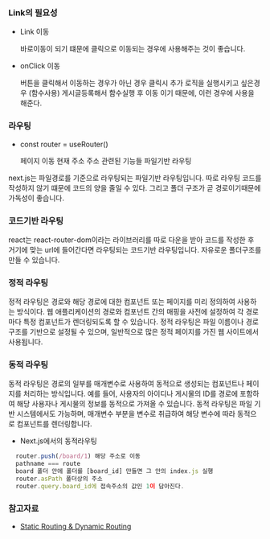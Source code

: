 ### Link의 필요성

- Link 이동

  바로이동이 되기 떄문에 클릭으로 이동되는 경우에 사용해주는 것이 좋습니다.

- onClick 이동

  버튼을 클릭해서 이동하는 경우가 아닌 경우
  클릭시 추가 로직을 실행시키고 싶은경우 (함수사용)
  게시글등록해서 함수실행 후 이동 이기 때문에, 이런 경우에 사용을 해준다.

### 라우팅

- const router = useRouter()

  페이지 이동
  현재 주소
  주소 관련된 기능들
  파일기반 라우팅

next.js는 파일경로를 기준으로 라우팅되는 파일기반 라우팅입니다. 따로 라우팅 코드를 작성하지 않기 떄문에 코드의 양을 줄일 수 있다. 그리고 폴더 구조가 곧 경로이기때문에 가독성이 좋습니다.

### 코드기반 라우팅

react는 react-router-dom이라는 라이브러리를 따로 다운을 받아 코드를 작성한 후
거기에 맞는 url에 들어간다면 라우팅되는 코드기반 라우팅입니다. 자유로운 폴더구조를 만들 수 있습니다.

### 정적 라우팅

정적 라우팅은 경로와 해당 경로에 대한 컴포넌트 또는 페이지를 미리 정의하여 사용하는 방식이다. 웹 애플리케이션의 경로와 컴포넌트 간의 매핑을 사전에 설정하여 각 경로마다 특정 컴포넌트가 렌더링되도록 할 수 있습니다. 정적 라우팅은 파일 이름이나 경로 구조를 기반으로 설정될 수 있으며, 일반적으로 많은 정적 페이지를 가진 웹 사이트에서 사용됩니다.

### 동적 라우팅

동적 라우팅은 경로의 일부를 매개변수로 사용하여 동적으로 생성되는 컴포넌트나 페이지를 처리하는 방식입니다. 예를 들어, 사용자의 아이디나 게시물의 ID를 경로에 포함하여 해당 사용자나 게시물의 정보를 동적으로 가져올 수 있습니다. 동적 라우팅은 파일 기반 시스템에서도 가능하며, 매개변수 부분을 변수로 취급하여 해당 변수에 따라 동적으로 컴포넌트를 렌더링합니다.

- Next.js에서의 동적라우팅

```jsx
  router.push(/board/1) 해당 주소로 이동
  pathname === route
  board 폴더 안에 폴더를 [board_id] 만들면 그 안의 index.js 실행
  router.asPath 폴더상의 주소
  router.query.board_id에 접속주소의 값인 1이 담아진다.
```

### 참고자료

- [Static Routing & Dynamic Routing](https://velog.io/@hjthgus777/08-%EC%A0%95%EC%A0%81%EB%9D%BC%EC%9A%B0%ED%8C%85-%EB%8F%99%EC%A0%81%EB%9D%BC%EC%9A%B0%ED%8C%85)
